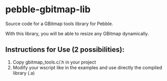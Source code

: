 pebble-gbitmap-lib
==================

Source code for a GBitmap tools library for Pebble.

With this library, you will be able to resize any GBitmap dynamically.

Instructions for Use (2 possibilities):
--------------------- 

1. Copy gbitmap_tools.c/.h in your project
2. Modify your wscript like in the examples and use directly the compiled library (.a)
